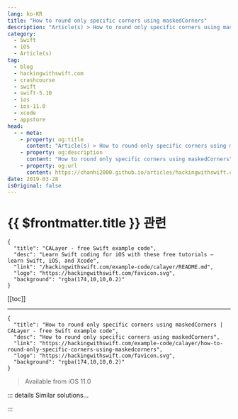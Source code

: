 ```yaml
---
lang: ko-KR
title: "How to round only specific corners using maskedCorners"
description: "Article(s) > How to round only specific corners using maskedCorners"
category:
  - Swift
  - iOS
  - Article(s)
tag: 
  - blog
  - hackingwithswift.com
  - crashcourse
  - swift
  - swift-5.10
  - ios
  - ios-11.0
  - xcode
  - appstore
head:
  - - meta:
    - property: og:title
      content: "Article(s) > How to round only specific corners using maskedCorners"
    - property: og:description
      content: "How to round only specific corners using maskedCorners"
    - property: og:url
      content: https://chanhi2000.github.io/articles/hackingwithswift.com/example-code/calayer/how-to-round-only-specific-corners-using-maskedcorners.html
date: 2019-03-28
isOriginal: false
---
```


# {{ $frontmatter.title }} 관련

```component VPCard
{
  "title": "CALayer - free Swift example code",
  "desc": "Learn Swift coding for iOS with these free tutorials – learn Swift, iOS, and Xcode",
  "link": "/hackingwithswift.com/example-code/calayer/README.md",
  "logo": "https://hackingwithswift.com/favicon.svg",
  "background": "rgba(174,10,10,0.2)"
}
```

[[toc]]

---

```component VPCard
{
  "title": "How to round only specific corners using maskedCorners | CALayer - free Swift example code",
  "desc": "How to round only specific corners using maskedCorners",
  "link": "https://hackingwithswift.com/example-code/calayer/how-to-round-only-specific-corners-using-maskedcorners",
  "logo": "https://hackingwithswift.com/favicon.svg",
  "background": "rgba(174,10,10,0.2)"
}
```

> Available from iOS 11.0

<!-- TODO: 작성 -->

<!-- 
<p style="margin: 0; margin-bottom: 20px;"><a href="/about">Paul Hudson</a>    <i class="fab fa-twitter" aria-hidden="true" style="color: #4099ff"></i> <a href="https://twitter.com/twostraws" target="_blank">@twostraws</a>    <time itemprop="dateModified" datetime="2019-05-28T20:41:20+00:00">May 28th 2019</time><meta itemprop="datePublished" content="2019-05-28T20:41:20+00:00">

You can set the `cornerRadius` property of any `UIView` to have its edges rounded, but by default that rounds all corners at the same time. If you want only *some* corners to be rounded, you should set the layer’s `maskedCorners` property to be an array of the corners you want – it’s an option set, so you can set one or many depending on your needs.

For example, this code rounds the top-left and bottom-right corners of a view, leaving the other two square:

```swift
let redBox = UIView(frame: CGRect(x: 100, y: 100, width: 128, height: 128))
redBox.backgroundColor = .red
redBox.layer.cornerRadius = 25
redBox.layer.maskedCorners = [.layerMinXMinYCorner, .layerMaxXMaxYCorner]
view.addSubview(redBox)
```

-->

::: details Similar solutions…

<!--
/quick-start/swiftui/how-to-round-the-corners-of-a-view">How to round the corners of a view 
/example-code/calayer/how-to-round-the-corners-of-a-uiview">How to round the corners of a UIView 
/example-code/language/fixing-ambiguous-reference-to-member-when-using-ceil-or-round">Fixing "Ambiguous reference to member when using ceil or round" 
/example-code/system/how-to-run-code-at-a-specific-time">How to run code at a specific time 
/example-code/accessibility/how-to-help-voiceover-read-specific-kinds-of-text-using-accessibilitytextualcontext">How to help VoiceOver read specific kinds of text using accessibilityTextualContext</a>
-->

:::

